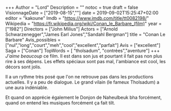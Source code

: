 +++
Author = "Lord"
Description = ""
notoc = true
draft = false
VisionnageDate = ["2019-08-15",""]
date = 2019-09-02T15:25:47+02:00
editor = "kakoune"
Imdb = "https://www.imdb.com/title/tt0082198/"
Wikipedia = "https://fr.wikipedia.org/wiki/Conan_le_Barbare_(film)"
year = ["1982"]
Directors = ["John Milius"]
Actors = ["Arnold Schwarzenegger","James Earl Jones","Sandahl Bergman"]
title = "Conan Le Barbare"
Avis_possibles = ["nul","long","court","meh","cool","excellent","parfait"]
Avis = ["excellent"] 
Saga = ["Conan"]
TopWords = [ "tholsadum", "contrées","aventure"]
+++
*J'aime beaucoup* ce film.
Il est dans son jus et pourtant il fait pas non plus rire à ses dépens.
Les effets spéciaux sont pas mal, l'ambiance est cool, les décors sont jolis.

Il a un rythme très posé que l'on ne retrouve pas dans les productions actuelles.
Il y a peu de dialogue.
Le grand vilain (le fameux Tholsadum) a une aura indéniable.

Et quand on apprécie également le Donjon de Naheulbeuk bha forcément, quand on entend les musiques forcément ça fait tilt.
